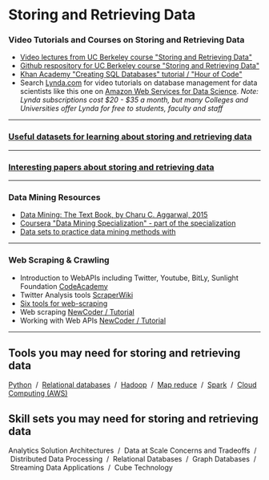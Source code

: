 
# Storing and Retrieving Data

### Video Tutorials and Courses on Storing and Retrieving Data
- [Video lectures from UC Berkeley course "Storing and Retrieving Data"](http://kevincrook.com/ucb/ucb.html)
- [Github respository for UC Berkeley course "Storing and Retrieving Data"](https://github.com/UC-Berkeley-I-School/w205-spring-17-labs-exercises)
- [Khan Academy "Creating SQL Databases" tutorial / "Hour of Code"](https://www.khanacademy.org/computing/hour-of-code/hour-of-sql)
- Search [Lynda.com](www.lynda.com) for video tutorials on database management for data scientists like this one on [Amazon Web Services for Data Science](https://www.lynda.com/Amazon-Web-Services-tutorials/Amazon-Web-Services-Data-Science/471661-2.html).
 _Note: Lynda subscriptions cost $20 - $35 a month, but many Colleges and Universities offer Lynda for free to students, faculty and staff_
 
----

### [Useful datasets for learning about storing and retrieving data](https://github.com/UC-Berkeley-I-School/w205-spring-17-labs-exercises/blob/master/useful-datasets.md)

---

### [Interesting papers about storing and retrieving data](https://github.com/jarikoi/interesting-papers)

---

### Data Mining Resources

- [Data Mining: The Text Book, by Charu C. Aggarwal, 2015](http://www.charuaggarwal.net/Data-Mining.htm) 
- [Coursera "Data Mining Specialization" - part of the specialization](https://www.coursera.org/specializations/data-mining)
- [Data sets to practice data mining methods with](https://github.com/datasciencemasters/go/blob/master/datasets.md)

---

### Web Scraping & Crawling

* Introduction to WebAPIs including Twitter, Youtube, BitLy, Sunlight Foundation [CodeAcademy](http://www.codecademy.com/tracks/apis)
* Twitter Analysis tools [ScraperWiki](https://scraperwiki.com/tools/twitter)
* [Six tools for web-scraping](http://www.notprovided.eu/six-tools-web-scraping-use-data-journalism-creating-insightful-content/)
* Web scraping [NewCoder / Tutorial](http://newcoder.io/scrape/)
* Working with Web APIs [NewCoder / Tutorial](http://newcoder.io/api/)

---

## Tools you may need for storing and retrieving data
[Python](https://www.lynda.com/Python-tutorials/Python-Data-Science-Essential-Training/520233-2.html)  /  [Relational databases](https://www.lynda.com/Access-tutorials/Relational-Database-Fundamentals/145932-2.html?srchtrk=index%3a7%0alinktypeid%3a2%0aq%3arelational+database%0apage%3a1%0as%3arelevance%0asa%3atrue%0aproducttypeid%3a2)  /  [Hadoop](https://www.lynda.com/Hadoop-tutorials/Hadoop-Fundamentals/191942-2.html?srchtrk=index%3a3%0alinktypeid%3a2%0aq%3aHadoop%0apage%3a1%0as%3arelevance%0asa%3atrue%0aproducttypeid%3a2)  /  [Map reduce](https://www.lynda.com/NoSQL-tutorials/Introducing-MapReduce/368756/387721-4.html)  /  [Spark](https://www.lynda.com/Apache-Spark-tutorials/Apache-Spark-Essential-Training/550568-2.html?srchtrk=index%3a5%0alinktypeid%3a2%0aq%3aspark%0apage%3a1%0as%3arelevance%0asa%3atrue%0aproducttypeid%3a2)  /  [Cloud Computing (AWS)](https://www.lynda.com/SharedPlaylist/5e1aa8de-3e8c-46ae-9cb7-963f262e3649)

## Skill sets you may need for storing and retrieving data
Analytics Solution Architectures  /  Data at Scale Concerns and Tradeoffs  /  Distributed Data Processing  /  Relational Databases  /  Graph Databases  /  Streaming Data Applications  /  Cube Technology
